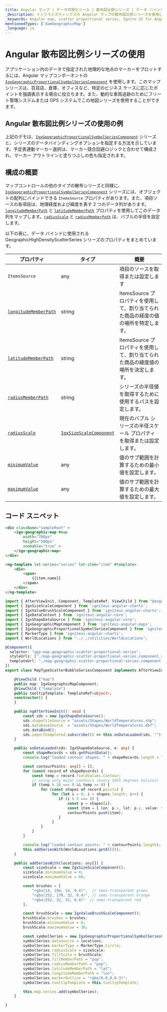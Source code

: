 ```yaml
---
title: Angular マップ | データ可視化ツール | 散布図比例シリーズ | データ バインディング | インフラジスティックス
_description: インフラジスティックスの Angular マップの散布図比例シリーズを使用して、アプリケーション内のデータで指定された地理的な地点のマーカーをプロットします。Ignite UI for Angular マップ シーリズについての詳細を表示します。
_keywords: Angular map, scatter proportional series, Ignite UI for Angular, Infragistics, Angular マップ, 散布図比例シリーズ, インフラジスティックス
mentionedTypes: ['XamGeographicMap']
_language: ja
---
```


# Angular 散布図比例シリーズの使用

アプリケーション内のデータで指定された地理的な地点のマーカーをプロットするには、Angular マップコンポーネントの [`IgxGeographicProportionalSymbolSeriesComponent`]({environment:dvApiBaseUrl}/products/ignite-ui-angular/api/docs/typescript/latest/classes/igxgeographicproportionalsymbolseriescomponent.html) を使用します。このマップ シリーズは、百貨店、倉庫、オフィスなど、特定のビジネス ケースに応じたポイントを強調表示する場合に役立ちます。また、動的な車両追跡のためにフリート管理システムまたは GPS システムでこの地図シリーズを使用することができます。

## Angular 散布図比例シリーズの使用の例

<code-view style="height: 500px"
           data-demos-base-url="{environment:dvDemosBaseUrl}"
           iframe-src="{environment:dvDemosBaseUrl}/maps/geo-map-type-scatter-bubble-series"
           alt="Angular マップ | データ可視化ツール | 散布図比例"
           github-src="maps/geo-map/type-scatter-bubble-series">
</code-view>

<div class="divider--half"></div>

上記のデモは、[`IgxGeographicProportionalSymbolSeriesComponent`]({environment:dvApiBaseUrl}/products/ignite-ui-angular/api/docs/typescript/latest/classes/igxgeographicproportionalsymbolseriescomponent.html) シリーズと、シリーズのデータ​​バインディングオプションを指定する方法を示しています。予定表連動マーカー選択は、マーカー競合回避ロジックと合わせて構成され、マーカー アウトラインと塗りつぶしの色も指定されます。

## 構成の概要

 マップコントロールの他のタイプの散布シリーズと同様に、[`IgxGeographicProportionalSymbolSeriesComponent`]({environment:dvApiBaseUrl}/products/ignite-ui-angular/api/docs/typescript/latest/classes/igxgeographicproportionalsymbolseriescomponent.html) シリーズには、オブジェクトの配列にバインドできる `ItemsSource` プロパティがあります。また、項目ソースの各項目は、地理経度および緯度を表す 2 つのデータ列があります。[`longitudeMemberPath`]({environment:dvApiBaseUrl}/products/ignite-ui-angular/api/docs/typescript/latest/classes/igxgeographicproportionalsymbolseriescomponent.html#longitudememberpath) と [`latitudeMemberPath`]({environment:dvApiBaseUrl}/products/ignite-ui-angular/api/docs/typescript/latest/classes/igxgeographicproportionalsymbolseriescomponent.html#latitudememberpath) プロパティを使用してこのデータ列をマップします。[`radiusScale`]({environment:dvApiBaseUrl}/products/ignite-ui-angular/api/docs/typescript/latest/classes/igxgeographicproportionalsymbolseriescomponent.html#radiusscale) と [`radiusMemberPath`]({environment:dvApiBaseUrl}/products/ignite-ui-angular/api/docs/typescript/latest/classes/igxgeographicproportionalsymbolseriescomponent.html#radiusmemberpath) は、バブルの半径を設定します。

以下の表に、データ バインドに使用される GeographicHighDensityScatterSeries シリーズのプロパティをまとめています。

| プロパティ                                                                                                                                                                                     | タイプ                                                                                                                                            | 概要                                              |
| ----------------------------------------------------------------------------------------------------------------------------------------------------------------------------------------- | ---------------------------------------------------------------------------------------------------------------------------------------------- | ----------------------------------------------- |
| `ItemsSource`                                                                                                                                                                             | any                                                                                                                                            | 項目のソースを取得または設定します                               |
| [`longitudeMemberPath`]({environment:dvApiBaseUrl}/products/ignite-ui-angular/api/docs/typescript/latest/classes/igxgeographicproportionalsymbolseriescomponent.html#longitudememberpath) | string                                                                                                                                         | ItemsSource プロパティを使用して、割り当てられた商品の経度の値の場所を特定します。 |
| [`latitudeMemberPath`]({environment:dvApiBaseUrl}/products/ignite-ui-angular/api/docs/typescript/latest/classes/igxgeographicproportionalsymbolseriescomponent.html#latitudememberpath)   | string                                                                                                                                         | ItemsSource プロパティを使用して、割り当てられた商品の緯度値の場所を決定します。  |
| [`radiusMemberPath`]({environment:dvApiBaseUrl}/products/ignite-ui-angular/api/docs/typescript/latest/classes/igxgeographicproportionalsymbolseriescomponent.html#radiusmemberpath)       | string                                                                                                                                         | シリーズの半径値を取得するために使用するパスを設定します。                   |
| [`radiusScale`]({environment:dvApiBaseUrl}/products/ignite-ui-angular/api/docs/typescript/latest/classes/igxgeographicproportionalsymbolseriescomponent.html#radiusscale)                 | [`IgxSizeScaleComponent`]({environment:dvApiBaseUrl}/products/ignite-ui-angular/api/docs/typescript/latest/classes/igxsizescalecomponent.html) | 現在のバブル シリーズの半径スケール プロパティを取得または設定します。            |
| [`minimumValue`]({environment:dvApiBaseUrl}/products/ignite-ui-angular/api/docs/typescript/latest/classes/igxsizescalecomponent.html#minimumvalue)                                        | any                                                                                                                                            | 値のサブ範囲を計算するための最小値を設定します。                        |
| [`maximumValue`]({environment:dvApiBaseUrl}/products/ignite-ui-angular/api/docs/typescript/latest/classes/igxsizescalecomponent.html#maximumvalue)                                        | any                                                                                                                                            | 値のサブ範囲を計算するための最大値を設定します。                        |

## コード スニペット

<!--Angular -->

```html
<div className="sampleRoot" >
    <igx-geographic-map #map
        width="700px"
        height="500px"
        zoomable="true" >
    </igx-geographic-map>
</div>

<ng-template let-series="series" let-item="item" #template>
    <div>
        <span>
            {{item.name}}
        </span>
    </div>
</ng-template>
```

```ts
import { AfterViewInit, Component, TemplateRef, ViewChild } from "@angular/core";
import { IgxSizeScaleComponent } from 'igniteui-angular-charts';
import { IgxValueBrushScaleComponent } from 'igniteui-angular-charts';
import { IgxDataContext } from 'igniteui-angular-core';
import { IgxShapeDataSource } from 'igniteui-angular-core';
import { IgxGeographicMapComponent } from 'igniteui-angular-maps';
import { IgxGeographicProportionalSymbolSeriesComponent } from 'igniteui-angular-maps';
import { MarkerType } from 'igniteui-angular-charts';
import { WorldLocations } from "../../utilities/WorldLocations";

@Component({
  selector: "app-map-geographic-scatter-proportional-series",
  styleUrls: ["./map-geographic-scatter-proportional-series.component.scss"],
  templateUrl: "./map-geographic-scatter-proportional-series.component.html"
})
export class MapTypeScatterBubbleSeriesComponent implements AfterViewInit {

    @ViewChild ("map")
    public map: IgxGeographicMapComponent;
    @ViewChild ("template")
    public tooltipTemplate: TemplateRef<object>;
    constructor() {
    }

    public ngAfterViewInit(): void {
		const sds = new IgxShapeDataSource();
		sds.shapefileSource = "assets/Shapes/WorldTemperatures.shp";
		sds.databaseSource  = "assets/Shapes/WorldTemperatures.dbf";
		sds.dataBind();
		sds.importCompleted.subscribe(() => this.onDataLoaded(sds, ""));
	}

    public onDataLoaded(sds: IgxShapeDataSource, e: any) {
		const shapeRecords = sds.getPointData();
		console.log("loaded contour shapes: " + shapeRecords.length + " from /Shapes/WorldTemperatures.shp");

		const contourPoints: any[] = [];
		for (const record of shapeRecords) {
			const temp = record.fieldValues.Contour;
			// using only major contours (every 10th degrees Celsius)
			if (temp % 10 === 0 && temp >= 0) {
				for (const shapes of record.points) {
					 for (let i = 0; i < shapes.length; i++) {
						if (i % 5 === 0) {
							const p = shapes[i];
							const item = { lon: p.x, lat: p.y, value: temp};
							contourPoints.push(item);
						}
					 }
				}
			}
		}

		console.log("loaded contour points: " + contourPoints.length);
		this.addSeriesWith(WorldLocations.getAll());
	}

    public addSeriesWith(locations: any[]) {
        const sizeScale = new IgxSizeScaleComponent();
        sizeScale.minimumValue = 4;
        sizeScale.maximumValue = 60;

        const brushes = [
            "rgba(14, 194, 14, 0.4)",  // semi-transparent green
            "rgba(252, 170, 32, 0.4)", // semi-transparent orange
            "rgba(252, 32, 32, 0.4)"  // semi-transparent red
        ];

        const brushScale = new IgxValueBrushScaleComponent();
        brushScale.brushes = brushes;
        brushScale.minimumValue = 0;
        brushScale.maximumValue = 30;

        const symbolSeries = new IgxGeographicProportionalSymbolSeriesComponent();
        symbolSeries.dataSource = locations;
        symbolSeries.markerType = MarkerType.Circle;
        symbolSeries.radiusScale = sizeScale;
        symbolSeries.fillScale = brushScale;
        symbolSeries.fillMemberPath = "pop";
        symbolSeries.radiusMemberPath = "pop";
        symbolSeries.latitudeMemberPath = "lat";
        symbolSeries.longitudeMemberPath = "lon";
        symbolSeries.markerOutline = "rgba(0,0,0,0.3)";
        symbolSeries.tooltipTemplate = this.tooltipTemplate;

        this.map.series.add(symbolSeries);
    }

}
```
